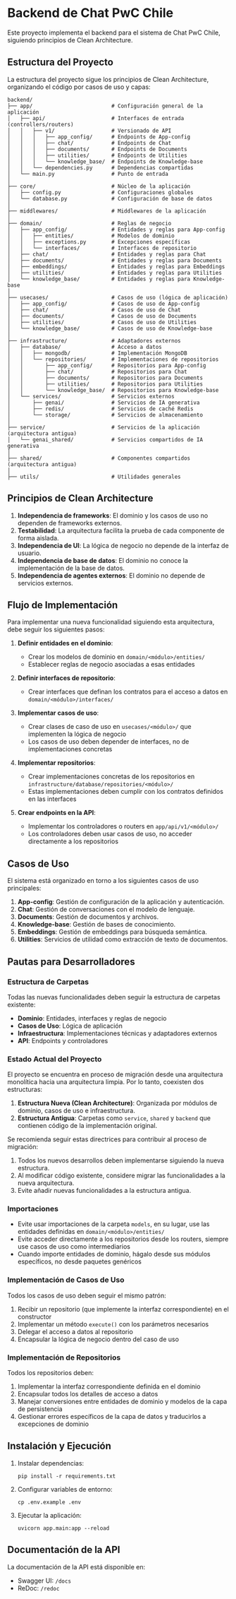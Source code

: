 # Backend de Chat PwC Chile

Este proyecto implementa el backend para el sistema de Chat PwC Chile, siguiendo principios de Clean Architecture.

## Estructura del Proyecto

La estructura del proyecto sigue los principios de Clean Architecture, organizando el código por casos de uso y capas:

```
backend/
├── app/                         # Configuración general de la aplicación
│   ├── api/                     # Interfaces de entrada (controllers/routers)
│   │   ├── v1/                  # Versionado de API
│   │   │   ├── app_config/      # Endpoints de App-config
│   │   │   ├── chat/            # Endpoints de Chat
│   │   │   ├── documents/       # Endpoints de Documents
│   │   │   ├── utilities/       # Endpoints de Utilities
│   │   │   └── knowledge_base/  # Endpoints de Knowledge-base
│   │   └── dependencies.py      # Dependencias compartidas
│   └── main.py                  # Punto de entrada
│
├── core/                        # Núcleo de la aplicación
│   ├── config.py                # Configuraciones globales
│   └── database.py              # Configuración de base de datos
│
├── middlewares/                 # Middlewares de la aplicación
│
├── domain/                      # Reglas de negocio
│   ├── app_config/              # Entidades y reglas para App-config
│   │   ├── entities/            # Modelos de dominio
│   │   ├── exceptions.py        # Excepciones específicas
│   │   └── interfaces/          # Interfaces de repositorio
│   ├── chat/                    # Entidades y reglas para Chat
│   ├── documents/               # Entidades y reglas para Documents
│   ├── embeddings/              # Entidades y reglas para Embeddings
│   ├── utilities/               # Entidades y reglas para Utilities
│   └── knowledge_base/          # Entidades y reglas para Knowledge-base
│
├── usecases/                    # Casos de uso (lógica de aplicación)
│   ├── app_config/              # Casos de uso de App-config
│   ├── chat/                    # Casos de uso de Chat
│   ├── documents/               # Casos de uso de Documents
│   ├── utilities/               # Casos de uso de Utilities
│   └── knowledge_base/          # Casos de uso de Knowledge-base
│
├── infrastructure/              # Adaptadores externos
│   ├── database/                # Acceso a datos
│   │   ├── mongodb/             # Implementación MongoDB
│   │   └── repositories/        # Implementaciones de repositorios
│   │       ├── app_config/      # Repositorios para App-config
│   │       ├── chat/            # Repositorios para Chat
│   │       ├── documents/       # Repositorios para Documents
│   │       ├── utilities/       # Repositorios para Utilities
│   │       └── knowledge_base/  # Repositorios para Knowledge-base
│   └── services/                # Servicios externos
│       ├── genai/               # Servicios de IA generativa
│       ├── redis/               # Servicios de caché Redis
│       └── storage/             # Servicios de almacenamiento
│
├── service/                     # Servicios de la aplicación (arquitectura antigua)
│   └── genai_shared/            # Servicios compartidos de IA generativa
│
├── shared/                      # Componentes compartidos (arquitectura antigua)
│
├── utils/                       # Utilidades generales
```

## Principios de Clean Architecture

1. **Independencia de frameworks**: El dominio y los casos de uso no dependen de frameworks externos.
2. **Testabilidad**: La arquitectura facilita la prueba de cada componente de forma aislada.
3. **Independencia de UI**: La lógica de negocio no depende de la interfaz de usuario.
4. **Independencia de base de datos**: El dominio no conoce la implementación de la base de datos.
5. **Independencia de agentes externos**: El dominio no depende de servicios externos.

## Flujo de Implementación

Para implementar una nueva funcionalidad siguiendo esta arquitectura, debe seguir los siguientes pasos:

1. **Definir entidades en el dominio**:

    - Crear los modelos de dominio en `domain/<módulo>/entities/`
    - Establecer reglas de negocio asociadas a esas entidades

2. **Definir interfaces de repositorio**:

    - Crear interfaces que definan los contratos para el acceso a datos en `domain/<módulo>/interfaces/`

3. **Implementar casos de uso**:

    - Crear clases de caso de uso en `usecases/<módulo>/` que implementen la lógica de negocio
    - Los casos de uso deben depender de interfaces, no de implementaciones concretas

4. **Implementar repositorios**:

    - Crear implementaciones concretas de los repositorios en `infrastructure/database/repositories/<módulo>/`
    - Estas implementaciones deben cumplir con los contratos definidos en las interfaces

5. **Crear endpoints en la API**:
    - Implementar los controladores o routers en `app/api/v1/<módulo>/`
    - Los controladores deben usar casos de uso, no acceder directamente a los repositorios

## Casos de Uso

El sistema está organizado en torno a los siguientes casos de uso principales:

1. **App-config**: Gestión de configuración de la aplicación y autenticación.
2. **Chat**: Gestión de conversaciones con el modelo de lenguaje.
3. **Documents**: Gestión de documentos y archivos.
4. **Knowledge-base**: Gestión de bases de conocimiento.
5. **Embeddings**: Gestión de embeddings para búsqueda semántica.
6. **Utilities**: Servicios de utilidad como extracción de texto de documentos.

## Pautas para Desarrolladores

### Estructura de Carpetas

Todas las nuevas funcionalidades deben seguir la estructura de carpetas existente:

-   **Dominio**: Entidades, interfaces y reglas de negocio
-   **Casos de Uso**: Lógica de aplicación
-   **Infraestructura**: Implementaciones técnicas y adaptadores externos
-   **API**: Endpoints y controladores

### Estado Actual del Proyecto

El proyecto se encuentra en proceso de migración desde una arquitectura monolítica hacia una arquitectura limpia. Por lo tanto, coexisten dos estructuras:

1. **Estructura Nueva (Clean Architecture)**: Organizada por módulos de dominio, casos de uso e infraestructura.
2. **Estructura Antigua**: Carpetas como `service`, `shared` y `backend` que contienen código de la implementación original.

Se recomienda seguir estas directrices para contribuir al proceso de migración:

1. Todos los nuevos desarrollos deben implementarse siguiendo la nueva estructura.
2. Al modificar código existente, considere migrar las funcionalidades a la nueva arquitectura.
3. Evite añadir nuevas funcionalidades a la estructura antigua.

### Importaciones

-   Evite usar importaciones de la carpeta `models`, en su lugar, use las entidades definidas en `domain/<módulo>/entities/`
-   Evite acceder directamente a los repositorios desde los routers, siempre use casos de uso como intermediarios
-   Cuando importe entidades de dominio, hágalo desde sus módulos específicos, no desde paquetes genéricos

### Implementación de Casos de Uso

Todos los casos de uso deben seguir el mismo patrón:

1. Recibir un repositorio (que implemente la interfaz correspondiente) en el constructor
2. Implementar un método `execute()` con los parámetros necesarios
3. Delegar el acceso a datos al repositorio
4. Encapsular la lógica de negocio dentro del caso de uso

### Implementación de Repositorios

Todos los repositorios deben:

1. Implementar la interfaz correspondiente definida en el dominio
2. Encapsular todos los detalles de acceso a datos
3. Manejar conversiones entre entidades de dominio y modelos de la capa de persistencia
4. Gestionar errores específicos de la capa de datos y traducirlos a excepciones de dominio

## Instalación y Ejecución

1. Instalar dependencias:

    ```
    pip install -r requirements.txt
    ```

2. Configurar variables de entorno:

    ```
    cp .env.example .env
    ```

3. Ejecutar la aplicación:
    ```
    uvicorn app.main:app --reload
    ```

## Documentación de la API

La documentación de la API está disponible en:

-   Swagger UI: `/docs`
-   ReDoc: `/redoc`

